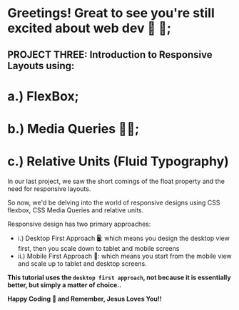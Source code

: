 # Greetings! Great to see you're still excited about web dev 🤔 🤩;

## PROJECT THREE: Introduction to Responsive Layouts using:
# a.) FlexBox;
# b.) Media Queries 🧑‍💻;
# c.) Relative Units (Fluid Typography)

In our last project, we saw the short comings of the float
property and the need for responsive layouts.

So now, we'd be delving into the world of responsive designs using CSS flexbox, CSS Media Queries and relative units.

Responsive design has two primary approaches:
- i.) Desktop First Approach 🖥️: which means you design the desktop view first, then you scale down to tablet and mobile screens 
- ii.) Mobile First Approach 📱: which means you start from the mobile view and scale up to tablet and desktop screens.

**This tutorial uses the `desktop first approach`, not because it is essentially better, but simply a matter of choice..**





**Happy Coding 🚀 and Remember, Jesus Loves You!!**

